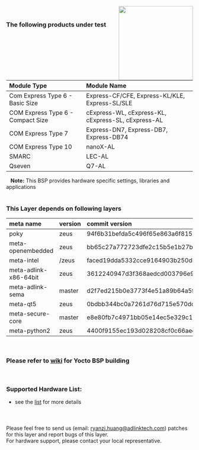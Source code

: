 <img src="https://www.linaro.org/assets/images/projects/yocto-project.png" width="200" align="right">

<br>

### The following products under test
 

|      **Module Type**                  |       **Module Name**                    |
|:---|:--- |
|Com Express Type 6 - Basic Size | Express-CF/CFE, Express-KL/KLE, Express-SL/SLE      |
| COM Express Type 6 - Compact Size | cExpress-WL, cExpress-KL, cExpress-SL, cExpress-AL |
| COM Express Type 7               | Express-DN7, Express-DB7, Express-DB74 |
| COM Express Type 10            | nanoX-AL   |
| SMARC                            | LEC-AL |
| Qseven                           | Q7-AL |

&nbsp;&nbsp; **Note:** This BSP provides hardware specific settings, libraries and applications
<br>
<br>

### This Layer depends on following layers


|     **meta name**        |             **version**                    |  **commit version**  |
|:---|:--- |:--- |
|  poky   |  zeus  | 94f6b31befda5c496f65e863a6f8152b42d7ebf0 |
|meta-openembedded|zeus|bb65c27a772723dfe2c15b5e1b27bcc1a1ed884c|
|meta-intel| /zeus |faced19dda5332cce9164903b250db5aa9b86259|
|meta-adlink-x86-64bit| zeus   |3612240947d3f368aedcd003796e9cbb334b794b |
|meta-adlink-sema| master | d2f7ed215b0e3773f4e51a89b64a5f2233a65f32 |
|meta-qt5| zeus |0bdbb344bc0a7261d76d715e570ddc2ecfefae58|
|meta-secure-core| master |e8e80fb7c4971bb05e14ec5e329c1435ba485b2b|
|meta-python2| zeus |4400f9155ec193d028208cf0c66aeed2ba2b00ab|

<br> 

### Please refer to [wiki](https://github.com/ADLINK/meta-adlink-x86-64bit/wiki) for Yocto BSP building
 

<br>

### Supported Hardware List: 
* see the [list](https://github.com/ADLINK/meta-adlink-x86-64bit/tree/master#the-following-products-are-supported-) for more details

<br>

### 


Please feel free to send us (email: ryanzj.huang@adlinktech.com) patches for this layer and report bugs of this layer. 
<br>For hardware support, please contact your local representative.
